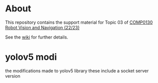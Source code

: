# About

This repository contains the support material for Topic 03 of [COMP0130 Robot Vision and Navigation (22/23)](https://moodle.ucl.ac.uk/course/view.php?id=30087)

See the [wiki](https://github.com/UCL/COMP0130_22-23_Topic_03/wiki) for further details.


# yolov5 modi
the modifications made to yolov5 library
these include a socket server version 
